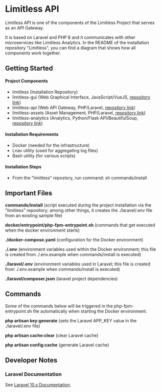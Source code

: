 # Limitless API

Limitless API is one of the components of the Limitless Project that serves as an API Gateway.

It is based on Laravel and PHP 8 and it communicates with other microservices like Limitless Analytics. In the README of the installation repository "Limitless", you can find a diagram that shows how all components work together.

## Getting Started

#### Project Components

- limitless (Installation Repository)
- limitless-gui (Web Graphical Interface, JavaScript/VueJS, [repository link](https://github.com/condrici/limitless-gui))
- limitless-api (Web API Gateway, PHP/Laravel, [repository link](https://github.com/condrici/limitless-api))
- limitless-assets (Asset Management, PHP/Laravel, [repository link](https://github.com/condrici/limitless-assets))
- limitless-analytics (Analytics, Python/Flask API/BeautifulSoup, [repository link](https://github.com/condrici/limitless-analytics))

#### Installation Requirements
- Docker (needed for the infrastructure)
- Lnav utility (used for aggregating log files)
- Bash utility (for various scripts)

#### Installation Steps
- From the "limitless" repostory, run command: sh commands/install

## Important Files

**commands/install** (script executed during the project installation via the "limitless" repository; among other things, it creates the ./laravel/.env file from an existing sample file)

**docker/entrypoint/php-fpm-entrypoint.sh** (commands that get executed when the docker environment starts)

**./docker-compose.yaml** (configuration for the Docker environment)

**./.env** (environment variables used within the Docker environment; this file is created from ./.env.example when commands/install is executed)

**./laravel/.env** (environment variables used in Laravel; this file is created from ./.env.example when commands/install is executed)

**./laravel/composer.json** (laravel project dependencies)

## Commands

Some of the commands below will be triggered in the php-fpm-entrypoint.sh file automatically when starting the Docker environment.

**php artisan key:generate** (sets the Laravel APP_KEY value in the ./laravel/.env file)

**php artisan cache:clear** (clear Laravel cache)

**php artisan config:cache** (generate Laravel cache)

## Developer Notes

### Laravel Documentation

See [Laravel 10.x Documentation](https://laravel.com/docs/10.x/releases).

